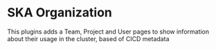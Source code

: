 # SKA Organization

This plugins adds a Team, Project and User pages to show information about their usage in the cluster, based of CICD metadata